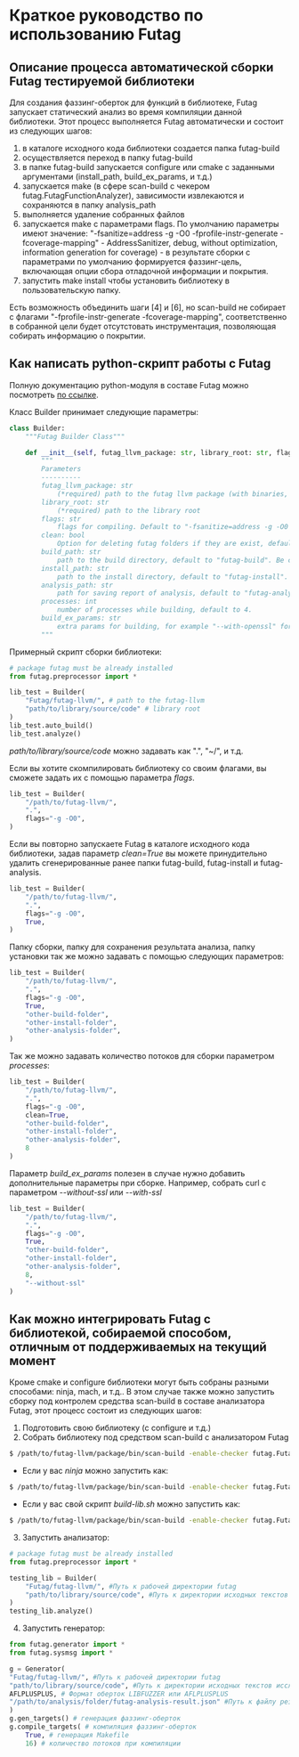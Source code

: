 # Краткое руководство по использованию Futag

## Описание процесса автоматической сборки Futag тестируемой библиотеки

Для создания фаззинг-оберток для функций в библиотеке, Futag запускает статический анализ во время компиляции данной библиотеки. Этот процесс выполняется Futag автоматически и состоит из следующих шагов:
1. в каталоге исходного кода библиотеки создается папка futag-build
2. осуществляется переход в папку futag-build
3. в папке futag-build запускается configure или cmake с заданными аргументами (install_path, build_ex_params, и т.д.)
4. запускается make (в сфере scan-build с чекером futag.FutagFunctionAnalyzer), зависимости извлекаются и сохраняются в папку analysis_path
5. выполняется удаление собранных файлов
6. запускается make с параметрами flags. По умолчанию параметры имеют значение: "-fsanitize=address -g -O0 -fprofile-instr-generate -fcoverage-mapping" - AddressSanitizer, debug, without optimization, information generation for coverage) - в результате сборки с параметрами по умолчанию формируется фаззинг-цель, включающая опции сбора отладочной информации и покрытия.
7. запустить make install чтобы установить библиотеку в пользовательскую папку.

Есть возможность объединить шаги [4] и [6], но scan-build не собирает с флагами "-fprofile-instr-generate -fcoverage-mapping", соответственно в собранной цели будет отсутстовать инструментация, позволяющая собирать информацию о покрытии.

## Как написать python-скрипт работы с Futag
Полную документацию python-модуля в составе Futag можно посмотреть [по ссылке](https://github.com/ispras/Futag/tree/main/src/python/futag-package).

Класс Builder принимает следующие параметры:
```python
class Builder:
    """Futag Builder Class"""

    def __init__(self, futag_llvm_package: str, library_root: str, flags: str = COMPILER_FLAGS, clean: bool = False, build_path: str = BUILD_PATH, install_path: str = INSTALL_PATH, analysis_path: str = ANALYSIS_PATH, processes: int =4, build_ex_params=BUILD_EX_PARAMS):
        """
        Parameters
        ----------
        futag_llvm_package: str
            (*required) path to the futag llvm package (with binaries, scripts, etc)
        library_root: str
            (*required) path to the library root
        flags: str
            flags for compiling. Default to "-fsanitize=address -g -O0 -fprofile-instr-generate -fcoverage-mapping"
        clean: bool
            Option for deleting futag folders if they are exist, default to False (futag-build, futag-install, futag-analysis). 
        build_path: str
            path to the build directory, default to "futag-build". Be careful, this directory will be deleted and create again if clean set to True.
        install_path: str
            path to the install directory, default to "futag-install". Be careful, this directory will be deleted and create again if clean set to True.
        analysis_path: str
            path for saving report of analysis, default to "futag-analysis". Be careful, this directory will be deleted and create again if clean set to True.
        processes: int
            number of processes while building, default to 4.
        build_ex_params: str
            extra params for building, for example "--with-openssl" for building curl
        """
```
Примерный скрипт сборки библиотеки:
```python
# package futag must be already installed
from futag.preprocessor import *

lib_test = Builder(
    "Futag/futag-llvm/", # path to the futag-llvm
    "path/to/library/source/code" # library root
)
lib_test.auto_build()
lib_test.analyze()
```
*path/to/library/source/code* можно задавать как ".", "~/", и т.д.

Если вы хотите скомпилировать библиотеку со своим флагами, вы сможете задать их с помощью параметра *flags*.
```python
lib_test = Builder(
    "/path/to/futag-llvm/", 
    ".", 
    flags="-g -O0",
)
```

Если вы повторно запускаете Futag в каталоге исходного кода библиотеки, задав параметр *clean=True* вы можете принудительно удалить сгенерированные ранее папки futag-build, futag-install и futag-analysis.
```python
lib_test = Builder(
    "/path/to/futag-llvm/", 
    ".", 
    flags="-g -O0",
    True, 
)
```

Папку сборки, папку для сохранения результата анализа, папку установки так же можно задавать с помощью следующих параметров:

```python
lib_test = Builder(
    "/path/to/futag-llvm/", 
    ".", 
    flags="-g -O0",
    True, 
    "other-build-folder",
    "other-install-folder", 
    "other-analysis-folder",
)
```
Так же можно задавать количество потоков для сборки параметром *processes*:

```python
lib_test = Builder(
    "/path/to/futag-llvm/", 
    ".", 
    flags="-g -O0",
    clean=True, 
    "other-build-folder",
    "other-install-folder", 
    "other-analysis-folder",
    8
)
```

Параметр *build_ex_params* полезен в случае нужно добавить дополнительные параметры при сборке. Например, собрать curl с параметром *--without-ssl* или *--with-ssl*

```python
lib_test = Builder(
    "/path/to/futag-llvm/", 
    ".", 
    flags="-g -O0",
    True, 
    "other-build-folder",
    "other-install-folder", 
    "other-analysis-folder",
    8,
    "--without-ssl"
)
```

## Как можно интегрировать Futag с библиотекой, собираемой способом, отличным от поддерживаемых на текущий момент

Кроме cmake и configure библиотеки могут быть собраны разными способами: ninja, mach, и т.д..
В этом случае также можно запустить сборку под контролем средства scan-build в составе анализатора Futag, этот процесс состоит из следующих шагов:

1. Подготовить свою библиотеку (с configure и т.д.)
2. Собрать библиотеку под средством scan-build с анализатором Futag

```bash
$ /path/to/futag-llvm/package/bin/scan-build -enable-checker futag.FutagFunctionAnalyzer -analyzer-config futag.FutagFunctionAnalyzer:report_dir=/path/to/analysis/folder <your-build-script>
```

- Если у вас *ninja* можно запустить как:
```bash
$ /path/to/futag-llvm/package/bin/scan-build -enable-checker futag.FutagFunctionAnalyzer -analyzer-config futag.FutagFunctionAnalyzer:report_dir=/path/to/analysis/folder ninja -j4
```
- Если у вас свой скрипт *build-lib.sh* можно запустить как:
```bash
$ /path/to/futag-llvm/package/bin/scan-build -enable-checker futag.FutagFunctionAnalyzer -analyzer-config futag.FutagFunctionAnalyzer:report_dir=/path/to/analysis/folder build-lib.sh
```

3. Запустить анализатор:

```python
# package futag must be already installed
from futag.preprocessor import *

testing_lib = Builder(
    "Futag/futag-llvm/", #Путь к рабочей директории futag
    "path/to/library/source/code", #Путь к директории исходных текстов исследуемого приложения
)
testing_lib.analyze()
```

4. Запустить генератор:

```python
from futag.generator import *
from futag.sysmsg import *

g = Generator(
"Futag/futag-llvm/", #Путь к рабочей директории futag
"path/to/library/source/code", #Путь к директории исходных текстов исследуемого приложения
AFLPLUSPLUS, # Формат оберток LIBFUZZER или AFLPLUSPLUS
"/path/to/analysis/folder/futag-analysis-result.json" #Путь к файлу результата анализа
)
g.gen_targets() # генерация фаззинг-оберток
g.compile_targets( # компиляция фаззинг-оберток
    True, # генерация Makefile
    16) # количество потоков при компиляции